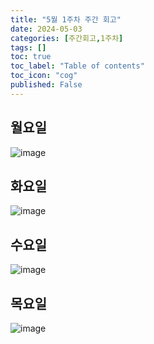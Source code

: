 ```yaml
---
title: "5월 1주차 주간 회고"
date: 2024-05-03
categories: [주간회고,1주차]
tags: []
toc: true
toc_label: "Table of contents"
toc_icon: "cog"
published: False
---
```


## 월요일
![image](https://github.com/user-attachments/assets/853da412-92f2-45e3-800a-44f357226f98)

## 화요일 
![image](https://github.com/user-attachments/assets/091dabbe-22c2-4b4a-b196-15b5fe54af68)

## 수요일
![image](https://github.com/user-attachments/assets/2eb34b84-4fbe-4c48-8e0f-d71032df9493)

## 목요일
![image](https://github.com/user-attachments/assets/03d655fa-0682-45e2-8e48-c6622c42fbe2)


